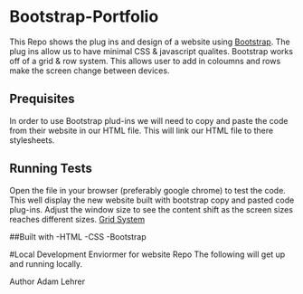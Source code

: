 # Bootstrap-Portfolio

This Repo shows the plug ins and design of a website using <a href="https://getbootstrap.com/">Bootstrap</a>. The plug ins allow us to have minimal CSS & javascript qualites. Bootstrap works off of a grid & row system. This allows user to add in coloumns and rows make the screen change between devices. 

## Prequisites

In order to use Bootstrap plud-ins we will need to copy and paste the code from their website in our HTML file. This will link our HTML file to there stylesheets. 


## Running Tests 

Open the file in  your browser (preferably google chrome) to test the code. 
This well display the new website built with bootstrap copy and pasted code plug-ins. 
Adjust the window size to see the content shift as the screen sizes reaches different sizes. <a href="https://getbootstrap.com/docs/4.3/layout/grid/">Grid System </a>

##Built with
-HTML
-CSS
-Bootstrap

#Local Development Enviormer for website Repo
The following will get up and running locally.

Author
Adam Lehrer

